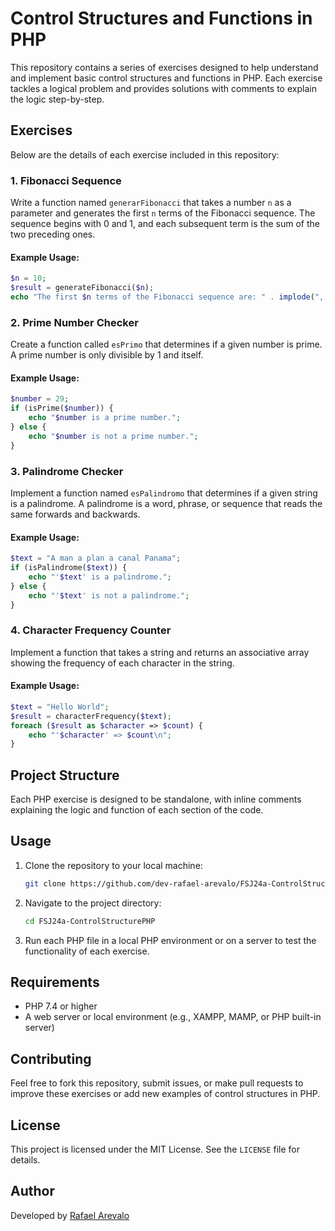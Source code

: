 # Control Structures and Functions in PHP

This repository contains a series of exercises designed to help understand and implement basic control structures and functions in PHP. Each exercise tackles a logical problem and provides solutions with comments to explain the logic step-by-step.

## Exercises

Below are the details of each exercise included in this repository:

### 1. Fibonacci Sequence
Write a function named `generarFibonacci` that takes a number `n` as a parameter and generates the first `n` terms of the Fibonacci sequence. The sequence begins with 0 and 1, and each subsequent term is the sum of the two preceding ones.

#### Example Usage:
```php
$n = 10;
$result = generateFibonacci($n);
echo "The first $n terms of the Fibonacci sequence are: " . implode(", ", $result);
```

### 2. Prime Number Checker
Create a function called `esPrimo` that determines if a given number is prime. A prime number is only divisible by 1 and itself.

#### Example Usage:
```php
$number = 29;
if (isPrime($number)) {
    echo "$number is a prime number.";
} else {
    echo "$number is not a prime number.";
}
```

### 3. Palindrome Checker
Implement a function named `esPalindromo` that determines if a given string is a palindrome. A palindrome is a word, phrase, or sequence that reads the same forwards and backwards.

#### Example Usage:
```php
$text = "A man a plan a canal Panama";
if (isPalindrome($text)) {
    echo "'$text' is a palindrome.";
} else {
    echo "'$text' is not a palindrome.";
}
```

### 4. Character Frequency Counter
Implement a function that takes a string and returns an associative array showing the frequency of each character in the string.

#### Example Usage:
```php
$text = "Hello World";
$result = characterFrequency($text);
foreach ($result as $character => $count) {
    echo "'$character' => $count\n";
}
```

## Project Structure

Each PHP exercise is designed to be standalone, with inline comments explaining the logic and function of each section of the code.

## Usage

1. Clone the repository to your local machine:
   ```bash
   git clone https://github.com/dev-rafael-arevalo/FSJ24a-ControlStructurePHP.git
   ```
2. Navigate to the project directory:
   ```bash
   cd FSJ24a-ControlStructurePHP
   ```
3. Run each PHP file in a local PHP environment or on a server to test the functionality of each exercise.

## Requirements

- PHP 7.4 or higher
- A web server or local environment (e.g., XAMPP, MAMP, or PHP built-in server)

## Contributing

Feel free to fork this repository, submit issues, or make pull requests to improve these exercises or add new examples of control structures in PHP.

## License

This project is licensed under the MIT License. See the `LICENSE` file for details.

## Author

Developed by [Rafael Arevalo](https://github.com/dev-rafael-arevalo)
